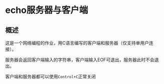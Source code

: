 # echo服务器与客户端

## 概述

这是一个网络编程的作业，用C语言编写的客户端和服务器（仅支持单用户连接）。

服务器会返回客户端输入的字符串，客户端输入EOF可退出，服务器此时不会退出。

客户端和服务器都可以使用`Control+C`正常关闭

